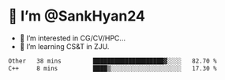 # 👋 I’m @SankHyan24

- 👀 I’m interested in CG/CV/HPC...
- 🌱 I’m learning CS&T in ZJU.

<!---
SankHyan24/SankHyan24 is a ✨ special ✨ repository because its `README.md` (this file) appears on your GitHub profile.
You can click the Preview link to take a look at your changes.
--->
<!--START_SECTION:waka-->

```txt
Other   38 mins         ████████████████████▓░░░░   82.70 %
C++     8 mins          ████▒░░░░░░░░░░░░░░░░░░░░   17.30 %
```

<!--END_SECTION:waka-->
